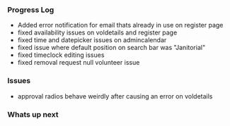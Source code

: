 ### Progress Log
- Added error notification for email thats already in use on register page
- fixed availability issues on voldetails and register page
- fixed time and datepicker issues on admincalendar
- fixed issue where default position on search bar was "Janitorial"
- fixed timeclock editing issues
- fixed removal request null volunteer issue

### Issues
- approval radios behave weirdly after causing an error on voldetails

### Whats up next
